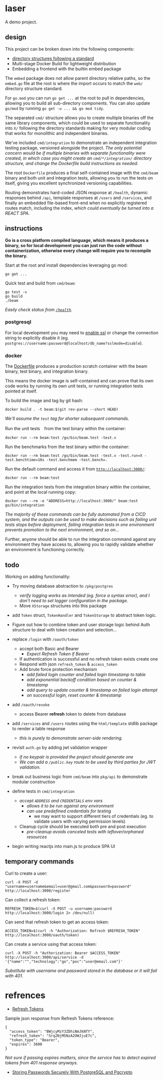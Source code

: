 
# laser

A demo project.


## design

This project can be broken down into the following components:

- [directory structures following a standard](https://github.com/golang-standards/project-layout)
- Multi-stage Docker Build for lightweight distribution
- Embedding a frontend with the builtin embed package

The `embed` package does not allow parent directory relative paths, so the `embed.go` file at the root is where the import occurs to match the `web/` directory structure standard.

For `go.mod` you can run `go get ...` at the root to pull in dependencies, allowing you to build all sub-directory components.  You can also update `go/mod` by running `go get -u ... && go mod tidy`.

The separated `cmd/` structure allows you to create multiple binaries off the same library components, which could be used to separate functionality into `X/` following the directory standards making for very modular coding that works for monolithic and independent binaries.

We've included `cmd/integration` to demonstrate an independent integration testing package, versioned alongside the project.  _The only potential concern would be if multiple binaries with separate functionality were created, in which case you might create an `cmd/*/integration/` directory structure, and change the Dockerfile build instructions as needed._

The root `Dockerfile` produces a final self-contained image with the `cmd/beam` binary and both unit and integration tests, allowing you to run the tests on itself, giving you excellent synchronized versioning capabilities.

Routing demonstrates hard-coded JSON response at `/health`, dynamic responses behind `/api`, template responses at `/users` and `/services`, and finally an embedded file-based front-end when no explicitly registered routes match, including the index, _which could eventually be turned into a REACT SPA._


## instructions

**Go is a cross platform compiled language, which means it produces a binary, so for local development you can just run the code without containerization, otherwise every change will require you to recompile the binary.**

Start at the root and install dependencies leveraging go mod:

	go get ...

Quick test and build from `cmd/beam`:

	go test -v
	go build
	./beam

_Easily check status from [`/health`](http://localhost:3000/health)._


### postgresql

For local development you may need to [enable ssl](https://www.postgresql.org/docs/current/ssl-tcp.html) or change the connection string to explicitly disable it (eg. `postgres://username:password@localhost/db_name?sslmode=disable`).


### docker

The [Dockerfile](Dockerfile) produces a production scratch container with the beam binary, test binary, and integration binary.

This means the docker image is self-contained and can prove that its own code works by running its own unit tests, or running integration tests pointed at itself.

To build the image and tag by git hash:

	docker build . -t beam:$(git rev-parse --short HEAD)

_We'll assume the `test` tag for shorter subsequent commands._

Run the unit tests　from the test binary within the container:

	docker run --rm beam:test /go/bin/beam.test -test.v

Run the benchmarks from the test binary within the container:

	docker run --rm beam:test /go/bin/beam.test -test.v -test.run=X -test.benchtime=10s -test.benchmem -test.bench=.

Run the default command and access it from [`http://localhost:3000/`](http://localhost:3000/):

	docker run --rm beam:test

Run the integration tests from the integration binary within the container, and point at the local running copy:

	docker run --rm -e "ADDRESS=http://localhost:3000/" beam:test go/bin/integration

_The majority of these commands can be fully automated from a CICD system, and the outputs can be used to make decisions such as failing unit tests stops before deployment, failing integration tests in one environment prevents promotion to the next environment, and so on..._

Further, anyone should be able to run the integration command against any environment they have access to, allowing you to rapidly validate whether an environment is functioning correctly.


## todo

Working on adding functionality:

- Try moving database abstraction to `/pkg/postgres`
	- _verify logging works as intended (eg. force a syntax error), and I don't need to set logger configuration in the package._
	- Move `XStorage` structures into this package

- add `Token` struct, `TokenHandler` and `TokenStorage` to abstract token logic.

- Figure out how to combine token and user storage logic behind Auth structure to deal with token creation and selection...

- replace `/login` with `/oauth/token`
	- accept both Basic and Bearer
		- _Expect Refresh Token if Bearer_
	- If authentication is successful and no refresh token exists create one
	- Respond with json `refresh_token` & `access_token`
	- Add brute force protection mechanism
		- _add failed login counter and failed login timestamp to table_
		- _add exponential backoff condition based on counter & timestamp_
		- _add query to update counter & timestamp on failed login attempt_
		- _on successful login, reset counter & timestamp_

- add `/oauth/revoke`
	- access Bearer **refresh** token to delete from database

- add `/services` and `/users` routes using the `html/template` stdlib package to render a table response
	- _this is purely to demonstrate server-side rendering._

- revisit `auth.go` by adding jwt validation wrapper
	- _if no keypair is provided the project should generate one_
	- _We can add a `/public.key` route to be used by third parties for JWT validation._

- break out business logic from `cmd/beam` into `pkg/api` to demonstrate modular construction

- define tests in `cmd/integration`
	- _accept `ADDRESS` and `CREDENTIALS` env vars_
		- _allows it to be run against any environment_
		- _can use predefined credentials for testing_
			- we may want to support different tiers of credentials (eg. to validate users with varying permission levels)
	- Cleanup cycle should be executed both pre and post execution
		- _pre-cleanup avoids canceled tests with leftover/orphaned resources_

- begin writing reactjs into main.js to produce SPA UI


## temporary commands

Curl to create a user:

	curl -X POST -d "username=username&email=user@gmail.com&password=password" http://localhost:3000/register

Can collect a refresh token:

	REFRESH_TOKEN=$(curl -X POST -u username:password http://localhost:3000/login 2> /dev/null)

Can send that refresh token to get an access token:

	ACCESS_TOKEN=$(curl -h "Authorization: Refresh $REFRESH_TOKEN" http://localhost:3000/oauth/token)

Can create a service using that access token:

	curl -X POST -h "Authorization: Bearer $ACCESS_TOKEN" http://localhost:3000/api/service -d '{"name":"","technology":"go","poc":"user@email.com"}'

_Substitute with username and password stored in the database or it will fail with 401._


# refrences

- [
Refresh Tokens
](https://www.oauth.com/oauth2-servers/making-authenticated-requests/refreshing-an-access-token/)

Sample json response from Refresh Tokens reference:

	{
	  "access_token": "BWjcyMzY3ZDhiNmJkNTY",
	  "refresh_token": "Srq2NjM5NzA2OWJjuE7c",
	  "token_type": "Bearer",
	  "expires": 3600
	}

_Not sure if passing expires matters, since the service has to detect expired tokens from 401 response anyways._

- [Storing Passwords Securely With PostgreSQL and Pgcrypto](https://x-team.com/blog/storing-secure-passwords-with-postgresql/)
